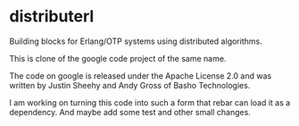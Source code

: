 distributerl
============

Building blocks for Erlang/OTP systems using distributed algorithms.

This is clone of the google code project of the same name. 

The code on google is released under the Apache License 2.0 and was written by Justin Sheehy and Andy Gross of Basho Technologies.

I am working on turning this code into such a form that rebar can load it as a dependency. And maybe add some test and other small changes.
